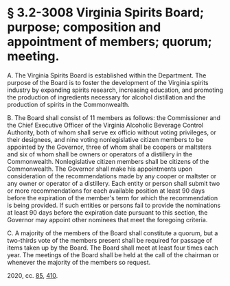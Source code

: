 # § 3.2-3008 Virginia Spirits Board; purpose; composition and appointment of members; quorum; meeting.

<p>A. The Virginia Spirits Board is established within the Department. The purpose of the Board is to foster the development of the Virginia spirits industry by expanding spirits research, increasing education, and promoting the production of ingredients necessary for alcohol distillation and the production of spirits in the Commonwealth.</p><p>B. The Board shall consist of 11 members as follows: the Commissioner and the Chief Executive Officer of the Virginia Alcoholic Beverage Control Authority, both of whom shall serve ex officio without voting privileges, or their designees, and nine voting nonlegislative citizen members to be appointed by the Governor, three of whom shall be coopers or maltsters and six of whom shall be owners or operators of a distillery in the Commonwealth. Nonlegislative citizen members shall be citizens of the Commonwealth. The Governor shall make his appointments upon consideration of the recommendations made by any cooper or maltster or any owner or operator of a distillery. Each entity or person shall submit two or more recommendations for each available position at least 90 days before the expiration of the member's term for which the recommendation is being provided. If such entities or persons fail to provide the nominations at least 90 days before the expiration date pursuant to this section, the Governor may appoint other nominees that meet the foregoing criteria.</p><p>C. A majority of the members of the Board shall constitute a quorum, but a two-thirds vote of the members present shall be required for passage of items taken up by the Board. The Board shall meet at least four times each year. The meetings of the Board shall be held at the call of the chairman or whenever the majority of the members so request.</p><p>2020, cc. <a href='http://lis.virginia.gov/cgi-bin/legp604.exe?201+ful+CHAP0085'>85</a>, <a href='http://lis.virginia.gov/cgi-bin/legp604.exe?201+ful+CHAP0410'>410</a>.</p>